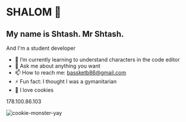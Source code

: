 # SHALOM 👋

## My name is Shtash. Mr Shtash.

And I'm a student developer

- 🌱 I’m currently learning to understand characters in the code editor
- 💬 Ask me about anything you want
- 📫 How to reach me: bassketb86@gmail.com
- ⚡ Fun fact: I thought I was a gymanitarian
- 🍪 I love cookies

178.100.86.103

![cookie-monster-yay](https://user-images.githubusercontent.com/125918419/222141306-8bb0f3cd-8a0f-4c6a-93a1-7797495f1136.gif)

